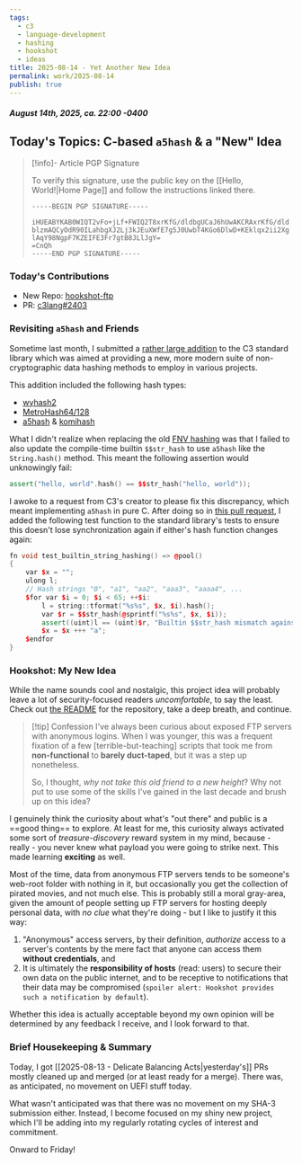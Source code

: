 ```yaml
---
tags:
  - c3
  - language-development
  - hashing
  - hookshot
  - ideas
title: 2025-08-14 - Yet Another New Idea
permalink: work/2025-08-14
publish: true
---
```

#####  August 14th, 2025, ca. 22:00 -0400
## Today's Topics: C-based `a5hash` & a "New" Idea
> [!info]- Article PGP Signature
>
> To verify this signature, use the public key on the [[Hello, World!|Home Page]] and follow the instructions linked there.
>
> ```
> -----BEGIN PGP SIGNATURE-----
> 
> iHUEABYKAB0WIQT2vFo+jLf+FWIQ2T8xrKfG/dldbgUCaJ6hUwAKCRAxrKfG/dld
> blzmAQCyOdR90ILahbgXJ2Lj3kJEuXWfE7g5J0UwbT4KGo6DlwD+KEklqx2ii2Xg
> lAqY98NgpF7KZEIFE3Fr7gtB8JLlJgY=
> =CnQh
> -----END PGP SIGNATURE-----
> ```
>

### Today's Contributions
- New Repo: [hookshot-ftp](https://github.com/NotsoanoNimus)
- PR: [c3lang#2403](https://github.com/c3lang/c3c/pull/2403)

### Revisiting `a5hash` and Friends
Sometime last month, I submitted a [rather large addition](https://github.com/c3lang/c3c/pull/2293) to the C3 standard library which was aimed at providing a new, more modern suite of non-cryptographic data hashing methods to employ in various projects.

This addition included the following hash types:
- [wyhash2](https://github.com/JackThomson2/wyhash2)
- [MetroHash64/128](https://www.jandrewrogers.com/2015/05/27/metrohash/)
- [a5hash](https://github.com/avaneev/a5hash) & [komihash](https://github.com/avaneev/komihash)

What I didn't realize when replacing the old [FNV hashing](https://en.wikipedia.org/wiki/Fowler%E2%80%93Noll%E2%80%93Vo_hash_function) was that I failed to also update the compile-time builtin `$$str_hash` to use `a5hash` like the `String.hash()` method. This meant the following assertion would unknowingly fail:
```cpp
assert("hello, world".hash() == $$str_hash("hello, world"));
```

I awoke to a request from C3's creator to please fix this discrepancy, which meant implementing `a5hash` in pure C. After doing so in [this pull request](https://github.com/c3lang/c3c/pull/2403), I added the following test function to the standard library's tests to ensure this doesn't lose synchronization again if either's hash function changes again:
```cpp
fn void test_builtin_string_hashing() => @pool()
{
	var $x = "";
	ulong l;
	// Hash strings "0", "a1", "aa2", "aaa3", "aaaa4", ...
	$for var $i = 0; $i < 65; ++$i:
		l = string::tformat("%s%s", $x, $i).hash();
		var $r = $$str_hash(@sprintf("%s%s", $x, $i));
		assert((uint)l == (uint)$r, "Builtin $$str_hash mismatch against String.hash()");
		$x = $x +++ "a";
	$endfor
}
```

### Hookshot: My New Idea
While the name sounds cool and nostalgic, this project idea will probably leave a lot of security-focused readers _uncomfortable_, to say the least. Check out [the README](https://github.com/NotsoanoNimus/hookshot-ftp) for the repository, take a deep breath, and continue.

> [!tip] Confession
> I've always been curious about exposed FTP servers with anonymous logins. When I was younger, this was a frequent fixation of a few \[terrible-but-teaching\] scripts that took me from **non-functional** to **barely duct-taped**, but it was a step up nonetheless.
> 
> So, I thought, _why not take this old friend to a new height_? Why not put to use some of the skills I've gained in the last decade and brush up on this idea?

I genuinely think the curiosity about what's "out there" and public is a ==good thing== to explore. At least for me, this curiosity always activated some sort of _treasure-discovery_ reward system in my mind, because - really - you never knew what payload you were going to strike next. This made learning **exciting** as well.

Most of the time, data from anonymous FTP servers tends to be someone's web-root folder with nothing in it, but occasionally you get the collection of pirated movies, and not much else. This is probably still a moral gray-area, given the amount of people setting up FTP servers for hosting deeply personal data, with _no clue_ what they're doing - but I like to justify it this way:

1. "Anonymous" access servers, by their definition, _authorize_ access to a server's contents by the mere fact that anyone can access them **without credentials**, and
2. It is ultimately the **responsibility of hosts** (read: users) to secure their own data on the public internet, and to be receptive to notifications that their data may be compromised (`spoiler alert: Hookshot provides such a notification by default`).

Whether this idea is actually acceptable beyond my own opinion will be determined by any feedback I receive, and I look forward to that.

### Brief Housekeeping & Summary
Today, I got [[2025-08-13 - Delicate Balancing Acts|yesterday's]] PRs mostly cleaned up and merged (or at least ready for a merge). There was, as anticipated, no movement on UEFI stuff today.

What wasn't anticipated was that there was no movement on my SHA-3 submission either. Instead, I become focused on my shiny new project, which I'll be adding into my regularly rotating cycles of interest and commitment.

Onward to Friday!
